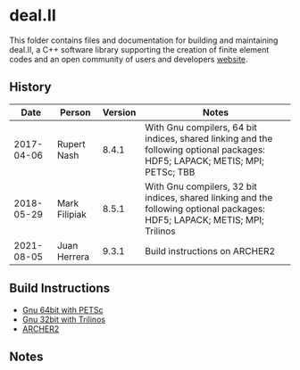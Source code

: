 deal.II
=======

This folder contains files and documentation for building and maintaining deal.II, a C++ software library supporting the creation of finite element codes and an open community of users and developers [website](http://www.dealii.org).

History
-------

Date | Person | Version | Notes
---- | -------|---------|------
2017-04-06 | Rupert Nash | 8.4.1 | With Gnu compilers, 64 bit indices, shared linking and the following optional packages: HDF5; LAPACK; METIS; MPI; PETSc; TBB
2018-05-29 | Mark Filipiak | 8.5.1 | With Gnu compilers, 32 bit indices, shared linking and the following optional packages: HDF5; LAPACK; METIS; MPI; Trilinos
2021-08-05 | Juan Herrera | 9.3.1 | Build instructions on ARCHER2

Build Instructions
------------------

* [Gnu 64bit with PETSc](build-gnu-64-petsc)
* [Gnu 32bit with Trilinos](build-gnu-32-trilinos)
* [ARCHER2](archer2)

Notes
-----

